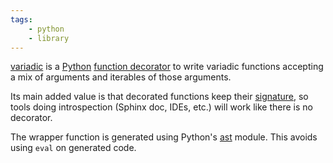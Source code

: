 ```yaml
---
tags:
    - python
    - library
---
```

[variadic](http://jacquev6.github.io/variadic/) is a [Python](https://www.python.org/) [function decorator](https://docs.python.org/2/glossary.html#term-decorator) to write variadic functions accepting a mix of arguments and iterables of those arguments.

Its main added value is that decorated functions keep their [signature](https://docs.python.org/3/library/inspect.html#inspect.signature), so tools doing introspection (Sphinx doc, IDEs, etc.) will work like there is no decorator.

The wrapper function is generated using Python's [ast](https://docs.python.org/3/library/ast.html) module.
This avoids using `eval` on generated code.
